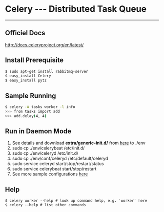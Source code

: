 # Celery --- Distributed Task Queue

------

## Officiel Docs

http://docs.celeryproject.org/en/latest/

## Install Prerequisite

```sh
$ sudo apt-get install rabbitmq-server
$ easy_install Celery
$ easy_install pytz
```

## Sample Running

```sh
$ celery -A tasks worker -l info
>>> from tasks import add
>>> add.delay(4, 4)
```

## Run in Daemon Mode

1. See details and download **extra/generic-init.d/** from [here][1] to ./env
2. sudo cp ./env/celerybeat /etc/init.d/
3. sudo cp ./env/celeryd /etc/init.d/
4. sudo cp ./env/conf/celeryd /etc/default/celeryd
5. sudo service celeryd start/stop/restart/status
6. sudo service celerybeat start/stop/restart
7. See more sample configurations [here][1]


## Help

```
$ celery worker --help # look up command help, e.g. 'worker' here
$ celery --help # list other commands
```

[1]: http://docs.celeryproject.org/en/latest/tutorials/daemonizing.html#daemonizing
